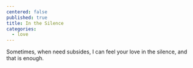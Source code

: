 ```yaml
---
centered: false
published: true
title: In the Silence
categories:
  - love
---
```

Sometimes,
when need subsides,
I can feel your love
in the silence,
and that is enough.
